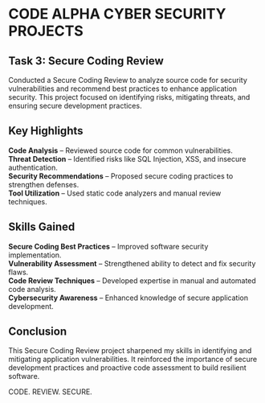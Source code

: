 # CODE ALPHA CYBER SECURITY PROJECTS

## Task 3: Secure Coding Review  
Conducted a Secure Coding Review to analyze source code for security vulnerabilities and recommend best practices to enhance application security. This project focused on identifying risks, mitigating threats, and ensuring secure development practices.

## Key Highlights  
**Code Analysis** – Reviewed source code for common vulnerabilities.  
**Threat Detection** – Identified risks like SQL Injection, XSS, and insecure authentication.  
**Security Recommendations** – Proposed secure coding practices to strengthen defenses.  
**Tool Utilization** – Used static code analyzers and manual review techniques.

## Skills Gained  
**Secure Coding Best Practices** – Improved software security implementation.  
**Vulnerability Assessment** – Strengthened ability to detect and fix security flaws.  
**Code Review Techniques** – Developed expertise in manual and automated code analysis.  
**Cybersecurity Awareness** – Enhanced knowledge of secure application development.

## Conclusion  
This Secure Coding Review project sharpened my skills in identifying and mitigating application vulnerabilities. It reinforced the importance of secure development practices and proactive code assessment to build resilient software.

CODE. REVIEW. SECURE.
